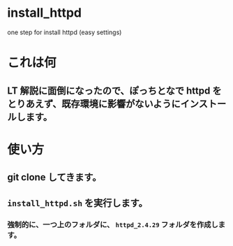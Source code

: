 # install_httpd
one step for install httpd (easy settings)

# これは何

## LT 解説に面倒になったので、ぽっちとなで httpd をとりあえず、既存環境に影響がないようにインストールします。

# 使い方

## git clone してきます。

## `install_httpd.sh` を実行します。

### 強制的に、一つ上のフォルダに、 `httpd_2.4.29` フォルダを作成します。
